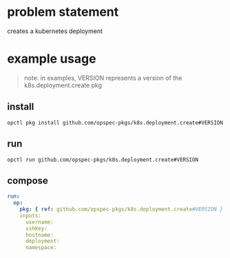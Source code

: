 # problem statement
creates a kubernetes deployment

# example usage

> note: in examples, VERSION represents a version of the k8s.deployment.create pkg

## install

```shell
opctl pkg install github.com/opspec-pkgs/k8s.deployment.create#VERSION
```

## run

```
opctl run github.com/opspec-pkgs/k8s.deployment.create#VERSION
```

## compose

```yaml
run:
  op:
    pkg: { ref: github.com/opspec-pkgs/k8s.deployment.create#VERSION }
    inputs:
      username:
      sshKey:
      hostname:
      deployment:
      namespace:
```

